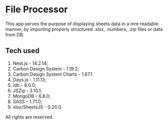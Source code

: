 # File Processor

This app serves the purpose of displaying sheets data in a mre readable manner, by importing properly structured .xlsx, .numbers, .zip files or data from DB.

## Tech used

1. Next.js - 14.2.14;
2. Carbon Design System - 1.19.2;
3. Carbon Design System Charts - 1.67.1
4. Days.js - 1.11.13;
5. idb - 8.0.0;
6. JSZip - 3.10.1;
7. MongoDB - 6.8.0;
8. SASS - 1.71.0;
9. xlsx/SheetsJS - 0.20.0.

All rights are reserved.


